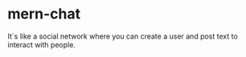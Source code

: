 # mern-chat
It´s like a social network where you can create a user and post text to interact with people.
